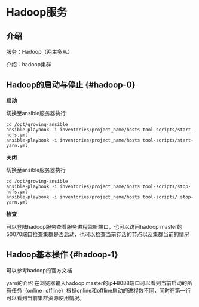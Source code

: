# Hadoop服务

## 介绍

服务：Hadoop（两主多从）

介绍：hadoop集群

## Hadoop的启动与停止 {#hadoop-0}

**启动**

切换至ansible服务器执行

```text
cd /opt/growing-ansible
ansible-playbook -i inventories/project_name/hosts tool-scripts/start-hdfs.yml
ansible-playbook -i inventories/project_name/hosts tool-scripts/start-yarn.yml
```

**关闭**

切换至ansible服务器执行

```text
cd /opt/growing-ansible
ansible-playbook -i inventories/project_name/hosts tool-scripts/stop-hdfs.yml
ansible-playbook -i inventories/project_name/hosts tool-scripts/ stop-yarn.yml
```

**检查**

可以登陆hadoop服务查看服务进程监听端口，也可以访问hadoop master的50070端口检查集群是否启动，也可以检查当前存活的节点以及集群当前的情况

## Hadoop基本操作 {#hadoop-1}

可以参考hadoop的官方文档

yarn的介绍 在浏览器输入hadoop master的ip➕8088端口可以看到当前启动的所有任务（online+offline）根据online和offline启动的进程数不同，同时在第一行可以看到当前集群资源使用情况。

